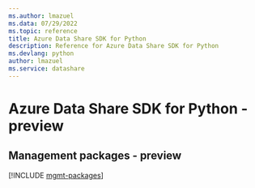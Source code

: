 ```yaml
---
ms.author: lmazuel
ms.data: 07/29/2022
ms.topic: reference
title: Azure Data Share SDK for Python
description: Reference for Azure Data Share SDK for Python
ms.devlang: python
author: lmazuel
ms.service: datashare
---
```

# Azure Data Share SDK for Python - preview

## Management packages - preview
[!INCLUDE [mgmt-packages](data-share-mgmt-index.md)]
